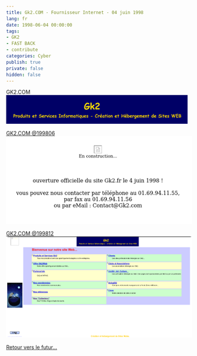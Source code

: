 ```yaml
---
title: Gk2.COM - Fournisseur Internet - 04 juin 1998
lang: fr
date: 1998-06-04 00:00:00
tags:
- GK2
- FAST BACK
- contribute
categories: Cyber
publish: true
private: false
hidden: false
---
```


GK2.COM
<img src="/uploads/images/GK2.NET/Title.gif" width="492px" heigth="78px">
<!-- more -->

[GK2.COM @199806](https://web.archive.org/web/19980624073923/http://www.gk2.com/)
<img src="/uploads/images/GK2.NET/Screenshot 2022-03-16 at 16-51-16 En construction.png" width="569px" heigth="268px">

[GK2.COM @199812](https://web.archive.org/web/19981212025249/http://www.gk2.com:80/)
<img src="/uploads/images/GK2.NET/Screenshot 2022-03-16 at 16-52-01 Wayback Machine.png" width="720px" heigth="402px">

[Retour vers le futur...](https://numerilibre.fr/usage-professionnel-du-libre/)